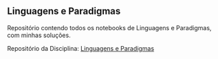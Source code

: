 ## Linguagens e Paradigmas

Repositório contendo todos os notebooks de Linguagens e Paradigmas, com minhas soluções.

Repositório da Disciplina:
[Linguagens e Paradigmas](https://github.com/lucianosilva-github/paradigmas)
